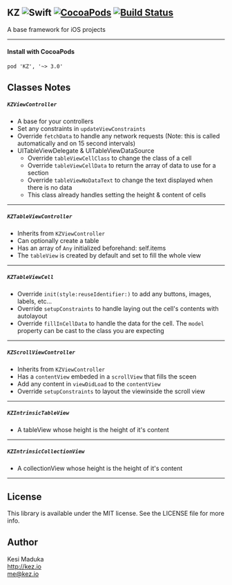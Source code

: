 ## KZ ![Swift](https://img.shields.io/badge/language-Swift-orange.svg) [![CocoaPods](https://img.shields.io/cocoapods/v/KZ.svg)](http://cocoapods.org/pods/KZ) [![Build Status](https://travis-ci.org/k3zi/KZ.svg?branch=master)](https://travis-ci.org/k3zi/KZ)
A base framework for iOS projects

---

#### Install with CocoaPods
```
pod 'KZ', '~> 3.0'
```

## Classes Notes

##### `KZViewController` 
- A base for your controllers 
- Set any constraints in `updateViewConstraints`
- Override `fetchData` to handle any network requests (Note: this is called automatically and on 15 second intervals)
- UITableViewDelegate & UITableViewDataSource
   - Override `tableViewCellClass` to change the class of a cell
   - Override `tableViewCellData` to return the array of data to use for a section
   - Override `tableViewNoDataText` to change the text displayed when there is no data
   - This class already handles setting the height & content of cells

---

##### `KZTableViewController`
- Inherits from `KZViewController` 
- Can optionally create a table 
- Has an array of `Any` initialized beforehand: self.items
- The `tableView` is created by default and set to fill the whole view

---

##### `KZTableViewCell`
- Override `init(style:reuseIdentifier:)` to add any buttons, images, labels, etc...
- Override `setupConstraints` to handle laying out the cell's contents with autolayout
- Override `fillInCellData` to handle the data for the cell. The `model` property can be cast to the class you are expecting

---

##### `KZScrollViewController`
- Inherits from `KZViewController`
- Has a `contentView` embeded in a `scrollView` that fills the sceen
- Add any content in `viewDidLoad` to the `contentView`
- Override `setupConstraints` to layout the viewinside the scroll view

---

##### `KZIntrinsicTableView`
- A tableView whose height is the height of it's content

---

##### `KZIntrinsicCollectionView`
- A collectionView whose height is the height of it's content

---

## License
This library is available under the MIT license. See the LICENSE file for more info.

## Author
Kesi Maduka<br>
http://kez.io<br>
me@kez.io
